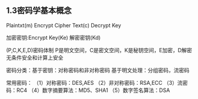 ## 1.3密码学基本概念

Plaintxt(m)
Encrypt
Cipher Text(c)
Decrypt
Key

加密密钥:Encrypt Key(Ke) 解密密钥(Kd)

(P,C,K,E,D)密码体制
P是明文空间，C是密文空间，K是秘钥空间，E加密，D解密
无条件安全和计算上安全

密码分类：基于密钥：对称密码和非对称密码
基于明文处理：分组密码，流密码

常用密码：
（1）对称密码：DES,AES
（2）非对称密码：RSA,ECC
（3）流密码：RC4
（4）数字摘要算法：MD5、SHA1
（5）数字签名算法：DSA